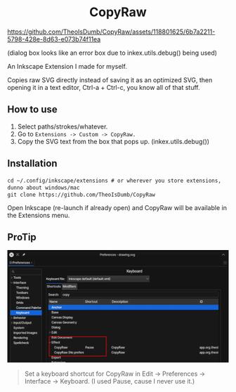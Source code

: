 <h1 align="center">CopyRaw</h1>



https://github.com/TheoIsDumb/CopyRaw/assets/118801625/6b7a2211-5798-428e-8d63-e073b74f11ea


(dialog box looks like an error box due to inkex.utils.debug() being used)


An Inkscape Extension I made for myself.

Copies raw SVG directly instead of saving it as an optimized SVG, then opening it in a text editor, Ctrl-a + Ctrl-c, you know all of that stuff. 

## How to use

1. Select paths/strokes/whatever.
2. Go to `Extensions -> Custom -> CopyRaw.`
3. Copy the SVG text from the box that pops up. (inkex.utils.debug())

## Installation

```
cd ~/.config/inkscape/extensions # or wherever you store extensions, dunno about windows/mac
git clone https://github.com/TheoIsDumb/CopyRaw
```

Open Inkscape (re-launch if already open) and CopyRaw will be available in the Extensions menu.

## ProTip 

![protip](protip.webp)

> Set a keyboard shortcut for CopyRaw in Edit -> Preferences -> Interface -> Keyboard. 
> (I used Pause, cause I never use it.)
